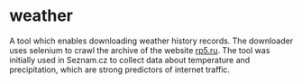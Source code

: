 # weather

A tool which enables downloading weather history records. The downloader uses selenium to crawl the archive of the website [rp5.ru](https://rp5.ru/Weather_in_the_world). The tool was initially used in Seznam.cz to collect data about temperature and precipitation, which are strong predictors of internet traffic.
